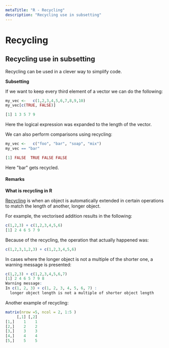 ```yaml
---
metaTitle: "R - Recycling"
description: "Recycling use in subsetting"
---
```


# Recycling



## Recycling use in subsetting


Recycling can be used in a clever way to simplify code.

**Subsetting**

If we want to keep every third element of a vector we can do the following:

```r
my_vec <-   c(1,2,3,4,5,6,7,8,9,10)
my_vec[c(TRUE, FALSE)]

[1] 1 3 5 7 9

```

Here the logical expression was expanded to the length of the vector.

We can also perform comparisons using recycling:

```r
my_vec <-   c("foo", "bar", "soap", "mix")
my_vec == "bar"

[1] FALSE  TRUE FALSE FALSE

```

Here "bar" gets recycled.



#### Remarks


**What is recycling in R**

[Recycling](https://cran.r-project.org/doc/manuals/r-release/R-intro.html#The-recycling-rule) is when an object is automatically extended in certain operations to match the length of another, longer object.

For example, the vectorised addition results in the following:

```r
c(1,2,3) + c(1,2,3,4,5,6)  
[1] 2 4 6 5 7 9

```

Because of the recycling, the operation that actually happened was:

```r
c(1,2,3,1,2,3) + c(1,2,3,4,5,6)

```

In cases where the longer object is not a multiple of the shorter one, a warning message is presented:

```r
c(1,2,3) + c(1,2,3,4,5,6,7)
[1] 2 4 6 5 7 9 8
Warning message:
In c(1, 2, 3) + c(1, 2, 3, 4, 5, 6, 7) :
  longer object length is not a multiple of shorter object length

```

Another example of recycling:

```r
matrix(nrow =5, ncol = 2, 1:5 )
     [,1] [,2]
[1,]    1    1
[2,]    2    2
[3,]    3    3
[4,]    4    4
[5,]    5    5

```

